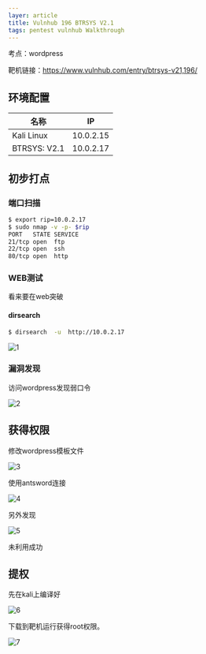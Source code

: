 ```yaml
---
layer: article
title: Vulnhub 196 BTRSYS V2.1
tags: pentest vulnhub Walkthrough
---
```


考点：wordpress

靶机链接：<https://www.vulnhub.com/entry/btrsys-v21,196/>

## 环境配置

| 名称         | IP        |
| ------------ | --------- |
| Kali Linux   | 10.0.2.15 |
| BTRSYS: V2.1 | 10.0.2.17 |

## 初步打点

### 端口扫描

```bash
$ export rip=10.0.2.17   
$ sudo nmap -v -p- $rip
PORT   STATE SERVICE
21/tcp open  ftp
22/tcp open  ssh
80/tcp open  http
```

### WEB测试

看来要在web突破

#### dirsearch

```bash
$ dirsearch  -u  http://10.0.2.17
```

![1](https://static.iihack.com/vulnhub/196/1.jpg)



### 漏洞发现

访问wordpress发现弱口令

![2](https://static.iihack.com/vulnhub/196/2.jpg)



## 获得权限

修改wordpress模板文件

![3](https://static.iihack.com/vulnhub/196/3.jpg)

使用antsword连接

![4](https://static.iihack.com/vulnhub/196/4.jpg)

另外发现

![5](https://static.iihack.com/vulnhub/196/5.jpg)

未利用成功


## 提权

先在kali上编译好

![6](https://static.iihack.com/vulnhub/196/6.jpg)

下载到靶机运行获得root权限。

![7](https://static.iihack.com/vulnhub/196/7.jpg)
